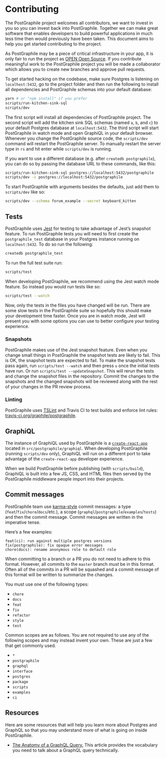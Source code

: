 # Contributing

The PostGraphile project welcomes all contributors, we want to invest in you so
you can invest back into PostGraphile. Together we can make great software that
enables developers to build powerful applications in much less time then would
previously have been taken. This document aims to help you get started
contributing to the project.

As PostGraphile may be a piece of critical infrastructure in your app, it is
only fair to run the project as [OPEN Open Source](http://openopensource.org/).
If you contribute meaningful work to the PostGraphile project you will be made
a collaborator which allows you to create new branches and approve pull
requests.

To get started hacking on the codebase, make sure Postgres is listening on
`localhost:5432`, go to the project folder and then run the following to
install all dependencies and PostGraphile schemas into your default database:

```bash
yarn # or "npm install" if you prefer
scripts/run-kitchen-sink-sql
scripts/dev
```

The first script will install all dependencies of PostGraphile project. The
second script will add the kitchen sink SQL schemas (named `a`, `b`, and `c`)
to your default Postgres database at `localhost:5432`. The third script will
start PostGraphile in watch mode and open GraphiQL in your default browser.
Whenever you change the PostGraphile source code, the `scripts/dev` command
will restart the PostGraphile server. To manually restart the server type in
`rs` and hit enter while `scripts/dev` is running.

If you want to use a different database (e.g. after `createdb postgraphile`),
you can do so by passing the database URL to these commands, like this:

```bash
scripts/run-kitchen-sink-sql postgres://localhost:5432/postgraphile
scripts/dev -c postgres://localhost:5432/postgraphile
```

To start PostGraphile with arguments besides the defaults, just add them to
`scripts/dev` like so:

```bash
scripts/dev --schema forum_example --secret keyboard_kitten
```

## Tests

PostGraphile uses [Jest](http://facebook.github.io/jest/) for testing to take
advantage of Jest’s snapshot feature. To run PostGraphile tests you will need
to first create the `postgraphile_test` database in your Postgres instance
running on `localhost:5432`. To do so run the following:

```bash
createdb postgraphile_test
```

To run the full test suite run:

```bash
scripts/test
```

When developing PostGraphile, we recommend using the Jest watch mode feature.
So instead you would run tests like so:

```bash
scripts/test --watch
```

Now, only the tests in the files you have changed will be run. There are some
slow tests in the PostGraphile suite so hopefully this should make your
development time faster. Once you are in watch mode, Jest will present you with
some options you can use to better configure your testing experience.

### Snapshots

PostGraphile makes use of the Jest snapshot feature. Even when you change small
things in PostGraphile the snapshot tests are likely to fail. This is OK, the
snapshot tests are expected to fail. To make the snapshot tests pass again, run
`scripts/test --watch` and then press `u` once the initial tests have run. Or
run `scripts/test --updateSnapshot`. This will rerun the tests and change the
snapshot files in the repository. Commit the changes to the snapshots and the
changed snapshots will be reviewed along with the rest of your changes in the
PR review process.

### Linting

PostGraphile uses [TSLint](http://palantir.github.io/tslint/) and Travis CI to
test builds and enforce lint rules:
[travis-ci.org/graphile/postgraphile](https://travis-ci.org/graphile/postgraphile).

## GraphiQL

The instance of GraphiQL used by PostGraphile is a
[`create-react-app`](https://github.com/facebookincubator/create-react-app)
located in `src/postgraphile/graphiql`. When developing PostGraphile (running
`scripts/dev` only), GraphiQL will run on a different port to take advantage of
the `create-react-app` developer experience.

When we build PostGraphile before publishing (with `scripts/build`), GraphiQL
is built into a few JS, CSS, and HTML files then served by the PostGraphile
middleware people import into their projects.

## Commit messages

PostGraphile team use
[karma-style](http://karma-runner.github.io/1.0/dev/git-commit-msg.html) commit
messages: a type (`feat`/`fix`/`chore`/`docs`/etc.), a scope
(`graphql`/`postgraphile`/`examples`/`tests`) and then the commit message.
Commit messages are written in the imperative tense.

Here’s a few examples:

```
feat(ci): run against multiple postgres versions
fix(postgraphile): fix opaque error messages
chore(docs): rename anonymous role to default role
```

When committing to a branch or a PR you do not need to adhere to this format.
However, all commits to the `master` branch _must_ be in this format. Often all
of the commits in a PR will be squashed and a commit message of this format
will be written to summarize the changes.

You must use one of the following types:

* `chore`
* `docs`
* `feat`
* `fix`
* `refactor`
* `style`
* `test`

Common scopes are as follows. You are not required to use any of the following
scopes and may instead invent your own. These are just a few that get commonly
used.

* `*`
* `postgraphile`
* `graphql`
* `interface`
* `postgres`
* `package`
* `scripts`
* `examples`
* `ci`

## Resources

Here are some resources that will help you learn more about Postgres and
GraphQL so that you may understand more of what is going on inside
PostGraphile.

* [The Anatomy of a GraphQL Query.](https://dev-blog.apollodata.com/the-anatomy-of-a-graphql-query-6dffa9e9e747) This article provides the vocabulary you need to talk about a GraphQL query technically.
